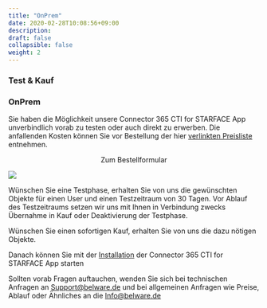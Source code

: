 ```yaml
---
title: "OnPrem"
date: 2020-02-28T10:08:56+09:00
description: 
draft: false
collapsible: false
weight: 2
---
```

### Test & Kauf

### OnPrem
Sie haben die Möglichkeit unsere Connector 365 CTI for STARFACE App unverbindlich vorab zu testen oder auch direkt zu erwerben. Die anfallenden Kosten können Sie vor Bestellung der hier [verlinkten Preisliste](files/BELWARE_C365_Preisliste_Stand0323.pdf) entnehmen.

<p style="text-align: center;">
Zum Bestellformular
</p>

[<img src="/images/apps/Forms_CTI.png">](https://forms.office.com/Pages/ResponsePage.aspx?id=wbg8p1B5wk60E37fEWJ6gK10RbLPyuxOs2bKXXZxm8JUM0tNOEJVMlIxUkpOQzJTN0owME5OV0wwNy4u)

Wünschen Sie eine Testphase, erhalten Sie von uns die gewünschten Objekte für einen User und einen Testzeitraum von 30 Tagen. Vor Ablauf des Testzeitraums setzen wir uns mit Ihnen in Verbindung zwecks Übernahme in Kauf oder Deaktivierung der Testphase.

Wünschen Sie einen sofortigen Kauf, erhalten Sie von uns die dazu nötigen Objekte.

Danach können Sie mit der [Installation](/de-de/apps/cti-for-starface/first-steps/installation/) der Connector 365 CTI for STARFACE App starten

Sollten vorab Fragen auftauchen, wenden Sie sich bei technischen Anfragen an Support@belware.de und bei allgemeinen Anfragen wie Preise, Ablauf oder Ähnliches an die Info@belware.de





